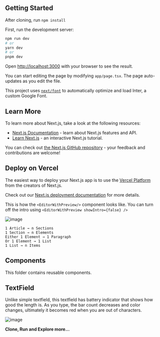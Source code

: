 ## Getting Started

After cloning, run ```npm install```

First, run the development server:

```bash
npm run dev
# or
yarn dev
# or
pnpm dev
```

Open [http://localhost:3000](http://localhost:3000) with your browser to see the result.

You can start editing the page by modifying `app/page.tsx`. The page auto-updates as you edit the file.

This project uses [`next/font`](https://nextjs.org/docs/basic-features/font-optimization) to automatically optimize and
load Inter, a custom Google Font.

## Learn More

To learn more about Next.js, take a look at the following resources:

- [Next.js Documentation](https://nextjs.org/docs) - learn about Next.js features and API.
- [Learn Next.js](https://nextjs.org/learn) - an interactive Next.js tutorial.

You can check out [the Next.js GitHub repository](https://github.com/vercel/next.js/) - your feedback and contributions
are welcome!

## Deploy on Vercel

The easiest way to deploy your Next.js app is to use
the [Vercel Platform](https://vercel.com/new?utm_medium=default-template&filter=next.js&utm_source=create-next-app&utm_campaign=create-next-app-readme)
from the creators of Next.js.

Check out our [Next.js deployment documentation](https://nextjs.org/docs/deployment) for more details.

This is how the ```<EditorWithPreview/>``` component looks like. You can turn off the intro using ```<EditorWithPreview showIntro={false} />```

![image](https://github.com/AdarshSinghal/post-editor-with-preview/assets/6784265/6ed6539c-1bcd-476b-beb6-7af6ecbd77f6)

```
1 Article → n Sections
1 Section → n Elements
Either 1 Element → 1 Paragraph
Or 1 Element → 1 List
1 List → n Items
```

## Components
This folder contains reusable components.

## TextField
Unlike simple textfield, this textfield has battery indicator that shows how good the length is. As you type, the bar count decreases and color changes, ultimately it becomes red when you are out of characters.


![image](https://github.com/AdarshSinghal/post-editor-with-preview/assets/6784265/7cb95f1b-fcb5-4da6-b9ce-5be55073e7e9)


**Clone, Run and Explore more...**


